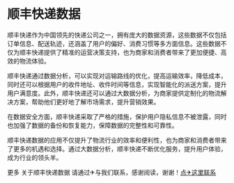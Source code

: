 # 顺丰快递数据

顺丰快递作为中国领先的快递公司之一，拥有庞大的数据资源，这些数据不仅包括订单信息、配送轨迹，还涵盖了用户的偏好、消费习惯等多方面信息。这些数据不仅为顺丰快递提供了精准的运营决策支持，也为商家和消费者带来了更加便捷、高效的物流体验。

顺丰快递通过数据分析，可以实现对运输路线的优化，提高运输效率，降低成本，同时还可以根据用户的收件地址、收件时间等信息，实现智能化的派送方案，提升用户满意度。此外，顺丰快递还可以通过大数据分析，为商家提供定制化的物流解决方案，帮助他们更好地了解市场需求，提升营销效果。

在数据安全方面，顺丰快递采取了严格的措施，保护用户隐私信息不被泄露，同时也加强了数据的备份和恢复能力，保障数据的完整性和可靠性。

顺丰快递数据的应用不仅提升了物流行业的效率和便利性，也为商家和消费者带来了更多的机遇和选择。通过大数据分析，顺丰快递不断优化服务，提升用户体验，成为行业的领头羊。

更多 关于顺丰快递数据 请通过✈与我们联系，感谢阅读，谢谢！[点✈这里联系](https://b.k02.cc)